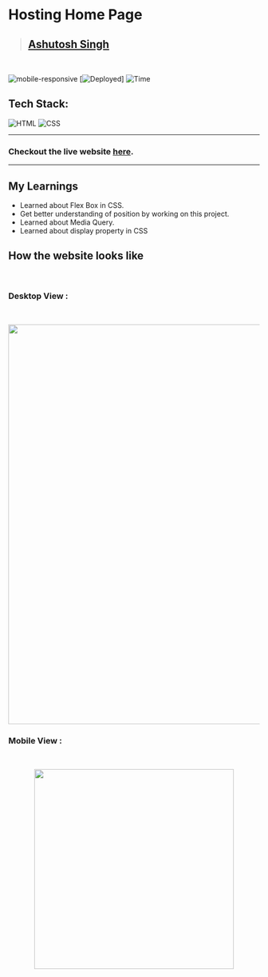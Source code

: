 # Hosting Home Page

> ## [Ashutosh Singh]()

<br/>

![mobile-responsive](https://img.shields.io/badge/Mobile%20Responsive-Yes-green)
[![Deployed](https://img.shields.io/badge/Deployed-Yes-green)]
![Time](https://img.shields.io/badge/Time%20Taken-2.5hrs-green)

## Tech Stack:

![HTML](https://img.shields.io/badge/html-3670A0?style=for-the-badge&logo=html5&logoColor=white)
![CSS](https://img.shields.io/badge/CSS-%234ea94b.svg?style=for-the-badge&logo=css3&logoColor=white)

---

### Checkout the live website [here](http://hosting-page.vercel.app/).

---

## My Learnings

- Learned about Flex Box in CSS.
- Get better understanding of position by working on this project.
- Learned about Media Query.
- Learned about display property in CSS

## How the website looks like

<br>

### Desktop View :

<br>
<p align="center">
<img src="./asset/laptop.gif"  width=800px>
</p>

### Mobile View :

<br>
<p align="center">
<img src="./asset/mobile.gif" width=400px>
</p>
